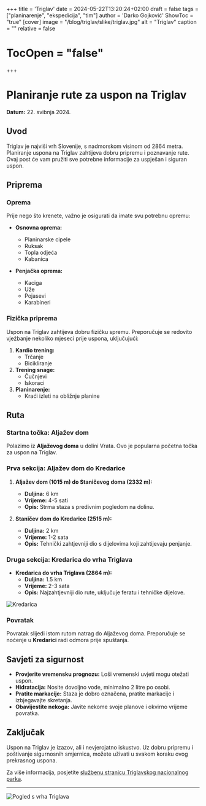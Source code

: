 +++
title = 'Triglav'
date = 2024-05-22T13:20:24+02:00
draft = false
tags = ["planinarenje", "ekspedicija", "tim"] 
author = 'Darko Gojković'
ShowToc = "true"
[cover]
image = "/blog/triglav/slike/triglav.jpg"
alt = "Triglav"
caption = ""
relative = false

# TocOpen = "false"
+++

# Planiranje rute za uspon na Triglav

**Datum:** 22. svibnja 2024.

## Uvod

Triglav je najviši vrh Slovenije, s nadmorskom visinom od 2864 metra. Planiranje uspona na Triglav zahtijeva dobru pripremu i poznavanje rute. Ovaj post će vam pružiti sve potrebne informacije za uspješan i siguran uspon.

## Priprema

### Oprema

Prije nego što krenete, važno je osigurati da imate svu potrebnu opremu:

- **Osnovna oprema:**
  - Planinarske cipele
  - Ruksak
  - Topla odjeća
  - Kabanica

- **Penjačka oprema:**
  - Kaciga
  - Uže
  - Pojasevi
  - Karabineri

### Fizička priprema

Uspon na Triglav zahtijeva dobru fizičku spremu. Preporučuje se redovito vježbanje nekoliko mjeseci prije uspona, uključujući:

1. **Kardio trening:**
   - Trčanje
   - Bicikliranje
2. **Trening snage:**
   - Čučnjevi
   - Iskoraci
3. **Planinarenje:**
   - Kraći izleti na obližnje planine

## Ruta

### Startna točka: Aljažev dom

Polazimo iz **Aljaževog doma** u dolini Vrata. Ovo je popularna početna točka za uspon na Triglav.

### Prva sekcija: Aljažev dom do Kredarice

1. **Aljažev dom (1015 m) do Staničevog doma (2332 m):**
   - **Duljina:** 6 km
   - **Vrijeme:** 4-5 sati
   - **Opis:** Strma staza s predivnim pogledom na dolinu.

2. **Staničev dom do Kredarice (2515 m):**
   - **Duljina:** 2 km
   - **Vrijeme:** 1-2 sata
   - **Opis:** Tehnički zahtjevniji dio s dijelovima koji zahtijevaju penjanje.

### Druga sekcija: Kredarica do vrha Triglava

- **Kredarica do vrha Triglava (2864 m):**
  - **Duljina:** 1.5 km
  - **Vrijeme:** 2-3 sata
  - **Opis:** Najzahtjevniji dio rute, uključuje feratu i tehničke dijelove.

![Kredarica](/blog/triglav/slike/kredarica.jpg)

### Povratak

Povratak slijedi istom rutom natrag do Aljaževog doma. Preporučuje se noćenje u **Kredarici** radi odmora prije spuštanja.

## Savjeti za sigurnost

- **Provjerite vremensku prognozu:** Loši vremenski uvjeti mogu otežati uspon.
- **Hidratacija:** Nosite dovoljno vode, minimalno 2 litre po osobi.
- **Pratite markacije:** Staza je dobro označena, pratite markacije i izbjegavajte skretanja.
- **Obavijestite nekoga:** Javite nekome svoje planove i okvirno vrijeme povratka.

## Zaključak

Uspon na Triglav je izazov, ali i nevjerojatno iskustvo. Uz dobru pripremu i poštivanje sigurnosnih smjernica, možete uživati u svakom koraku ovog prekrasnog uspona.

Za više informacija, posjetite [službenu stranicu Triglavskog nacionalnog parka](https://www.tnp.si).

---

![Pogled s vrha Triglava](/blog/triglav/slike/pogled-triglav.jpg)


